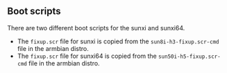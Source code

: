 Boot scripts
----
There are two different boot scripts for the sunxi and sunxi64.
* The `fixup.scr` file for sunxi is copied from the `sun8i-h3-fixup.scr-cmd`
file in the armbian distro.
* The `fixup.scr` file for sunxi64 is copied from the `sun50i-h5-fixup.scr-cmd`
file in the armbian distro.


